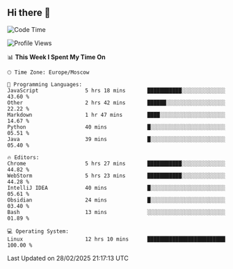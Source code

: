 ## Hi there 👋
<!--START_SECTION:waka-->
![Code Time](http://img.shields.io/badge/Code%20Time-4%2C773%20hrs%2016%20mins-blue)

![Profile Views](http://img.shields.io/badge/Profile%20Views-8-blue)

📊 **This Week I Spent My Time On** 

```text
🕑︎ Time Zone: Europe/Moscow

💬 Programming Languages: 
JavaScript               5 hrs 18 mins       ███████████░░░░░░░░░░░░░░   43.60 % 
Other                    2 hrs 42 mins       ██████░░░░░░░░░░░░░░░░░░░   22.22 % 
Markdown                 1 hr 47 mins        ████░░░░░░░░░░░░░░░░░░░░░   14.67 % 
Python                   40 mins             █░░░░░░░░░░░░░░░░░░░░░░░░   05.51 % 
Java                     39 mins             █░░░░░░░░░░░░░░░░░░░░░░░░   05.40 % 

🔥 Editors: 
Chrome                   5 hrs 27 mins       ███████████░░░░░░░░░░░░░░   44.82 % 
WebStorm                 5 hrs 23 mins       ███████████░░░░░░░░░░░░░░   44.28 % 
IntelliJ IDEA            40 mins             █░░░░░░░░░░░░░░░░░░░░░░░░   05.61 % 
Obsidian                 24 mins             █░░░░░░░░░░░░░░░░░░░░░░░░   03.40 % 
Bash                     13 mins             ░░░░░░░░░░░░░░░░░░░░░░░░░   01.89 % 

💻 Operating System: 
Linux                    12 hrs 10 mins      █████████████████████████   100.00 % 
```


 Last Updated on 28/02/2025 21:17:13 UTC
<!--END_SECTION:waka-->
<!--
**w3ll1ngt/w3ll1ngt** is a ✨ _special_ ✨ repository because its `README.md` (this file) appears on your GitHub profile.

Here are some ideas to get you started:

- 🔭 I’m currently working on ...
- 🌱 I’m currently learning ...
- 👯 I’m looking to collaborate on ...
- 🤔 I’m looking for help with ...
- 💬 Ask me about ...
- 📫 How to reach me: ...
- 😄 Pronouns: ...
- ⚡ Fun fact: ...
-->
